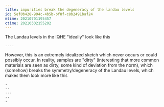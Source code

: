 ```yaml
---
title: impurities break the degeneracy of the landau levels
id: 5ef0b428-994c-4b5b-bf8f-c8b2491baf24
mtime: 20210701195457
ctime: 20210302155202
---
```


The Landau levels in the IQHE "ideally" look like this
```
----
```

However, this is an extremely idealized sketch which never occurs or could possibly occur. In reality, samples are "dirty" (interesting that more common materials are seen as dirty, some kind of deviation from the norm), which (somehow) breaks the symmetry/degeneracy of the Landau levels, which makes them look more like this

```
-
--
---
--
-
```
